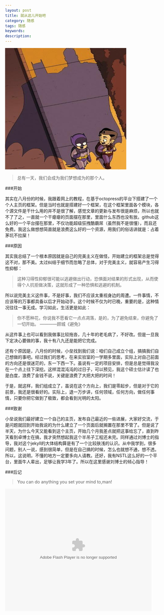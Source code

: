 ```yaml
---
layout: post
title: 就从这儿开始吧
category: 随感
tags: 随感
keywords: 
description: 
---
```


![1](/public/img/yh.jpg)


> 总有一天，我们会成为我们梦想成为的那个人。

###开始

其实在八月份的时候，我跟着网上的教程，在基于octopress的平台下搭建了一个个人主页的框架。但是当时也就是搭建好一个框架，在这个框架里面各个模块，各个源文件是干什么用的并不是很了解，感觉文章的更新与发布很是麻烦，所以也就不了了之，一直就一个干瘪瘪的页面摆在那里，里面什么东西也没有放。github这么好的一个平台摆在那里，不仅功能超级狂拽酷霸屌（虽然我不是很懂），而且还免费。我这么做想想简直就是浪费这么好的一个资源，用我们的俗话讲就是：占着茅坑不拉屎！

###原因

其实我总结了一个根本原因就是自己的完美主义在做怪，开始建立的框架总是觉得这不对，那不美。太过纠结于细节而忽略了总体，对于完美主义，就容易产生习得性抑郁：





> 这种习得性抑郁很可能以逃避做出行动，恐惧面对结果的形式出现，从而使得个人抗拒做决策，这就形成了一种恐惧和逃避的机制。

所以说完美主义这件事，不是好事，我们不应该太重视身边的周遭。一件事情，不应该等的万事都具备以后才开始动手。这个时候不仅为时已晚，重要的是，这种情况往往一事无成。学习如此，生活更是如此：





> 你不愿种花，你说我不愿看它一点点凋落，是的，为了避免结束，你避免了一切开始。
>                                                 ————顾城《避免》

 

从这件事上也可以看到我做事比较拖沓，几十年的老毛病了，不好改。但是一旦我下定决心要做的事，我十有八九还是能把它完成。

还有个原因是，八月份的时候，小垒找到我们说：咱们自己成立个组，搞搞我们自己想做的事吧。经过我们的思考，在来实验室的一学期多里面，实际上对自己前面的方向还是很迷茫的，东一下西一下。虽说有一定的项目安排，但是总是觉得我没在一个点上往下深挖。这样混混沌沌的过日子，可以预见，我这个硕士估计读了也是白度，浪费了金钱不说，关键是浪费了大把大把的时间！

于是，就这样，我们组成立了，虽说在这个方向上，我们是零起步，但是对于它的前景，我还是很看好的。实际上，退一万步讲，任何领域，任何方向，做任何事情，只要你把它做到了极致，都会看到光明的太阳。

###致谢

小垒说我们最好建立一个自己的主页，发布自己最近的一些进展，大家好交流，于是问题就回到开始我说的为什么建立了一个页面后就搁置在那里不管了。但是说了半天，为什么今天又能看到这个主页，开始几个月我差点就把这事给忘了，直到昨天看到卓博士在搞，我才突然想起我这个半吊子工程还未完。同样通过刘博士的指导，我对这个jekyll的大体结构算是有了一个比较肤浅的认识。从中我学到，很多问题，别人一说，感到很简单，但是在自己搞的时候，怎么也就想不通，想不透。所以，这说明，不懂的地方一定要多向人请教。还好，我有NSTL这么好的一个平台，里面牛人辈出，足够让我学3年了。所以在这里感谢刘博士的倾心指导！

###后记



> You can do anything you set your mind to,man!

<embed src="http://player.youku.com/player.php/sid/XMjA4NjA3MTMy/v.swf" allowFullScreen="true" quality="high" width="480" height="400" align="middle" allowScriptAccess="always" type="application/x-shockwave-flash"></embed>


